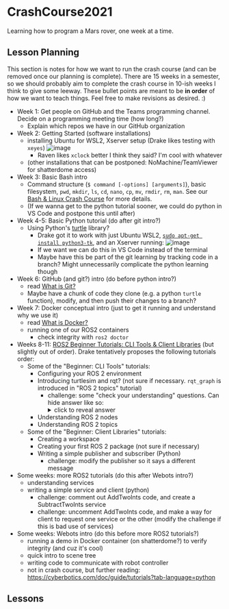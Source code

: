 # CrashCourse2021
Learning how to program a Mars rover, one week at a time.

## Lesson Planning
This section is notes for how we want to run the crash course (and can be removed once our planning is complete). There are 15 weeks in a semester, so we should probably aim to complete the crash course in 10-ish weeks I think to give some leeway. These bullet points are meant to be **in order** of how we want to teach things. Feel free to make revisions as desired. :)

* Week 1: Get people on GitHub and the Teams programming channel. Decide on a programming meeting time (how long?)
   * Explain which repos we have in our GitHub organization
* Week 2: Getting Started (software installations)
   * installing Ubuntu for WSL2, Xserver setup (Drake likes testing with `xeyes`) ![image](https://user-images.githubusercontent.com/19244666/118378411-57a53280-b599-11eb-8840-1f77d6dd8646.png)
      * Raven likes `xclock` better I think they said? I'm cool with whatever
   * (other installations that can be postponed: NoMachine/TeamViewer for shatterdome access)
* Week 3: Basic Bash intro
   * Command structure (`$ command [-options] [arguments]`), basic filesystem, `pwd`, `mkdir`, `ls`, `cd`, `nano`, `cp`, `mv`, `rmdir`, `rm`, `man`. See our [Bash & Linux Crash Course](https://github.com/NIURoverTeam/Docs/blob/main/legacy/Bash-%26-Linux-Crash-Course.md) for more details.
   * (If we wanna get to the python tutorial sooner, we could do python in VS Code and postpone this until after)
* Week 4-5: Basic Python tutorial (do after git intro?)
   * Using Python's [turtle](https://www.geeksforgeeks.org/turtle-programming-python/) library?
      * Drake got it to work with just Ubuntu WSL2, [`sudo apt-get install python3-tk`](https://stackoverflow.com/questions/25905540/importerror-no-module-named-tkinter), and an Xserver running: ![image](https://user-images.githubusercontent.com/19244666/118378278-4a3b7880-b598-11eb-9842-7486c6f247cb.png)
      * If we want we can do this in VS Code instead of the terminal
      * Maybe have this be part of the git learning by tracking code in a branch? Might unnecessarily complicate the python learning though
* Week 6: GitHub (and git?) intro (do before python intro?)
   * read [What is Git?](https://dev.to/javascriptcoff1/what-is-git-4pmh)
   * Maybe have a chunk of code they clone (e.g. a python `turtle` function), modify, and then push their changes to a branch?
* Week 7: Docker conceptual intro (just to get it running and understand why we use it)
   * read [What is Docker?](https://dev.to/javascriptcoff1/what-is-docker-3be2)
   * running one of our ROS2 containers
      * check integrity with `ros2 doctor`
* Weeks 8-11: [ROS2 Beginner Tutorials: CLI Tools & Client Libraries](https://docs.ros.org/en/foxy/Tutorials.html) (but slightly out of order). Drake tentatively proposes the following tutorials order:
   * Some of the "Beginner: CLI Tools" tutorials:
      * Configuring your ROS 2 environment
      * Introducing turtlesim and rqt? (not sure if necessary. `rqt_graph` is introduced in "ROS 2 topics" tutorial)
         * challenge: some "check your understanding" questions. Can hide answer like so:
            <details>
              <summary>click to reveal answer</summary>
              hello world
            </details>
      * Understanding ROS 2 nodes
      * Understanding ROS 2 topics
   * Some of the "Beginner: Client Libraries" tutorials:
      * Creating a workspace
      * Creating your first ROS 2 package (not sure if necessary)
      * Writing a simple publisher and subscriber (Python)
         * challenge: modify the publisher so it says a different message
* Some weeks: more ROS2 tutorials (do this after Webots intro?)
   * understanding services
   * writing a simple service and client (python)
      * challenge: comment out AddTwoInts code, and create a SubtractTwoInts service
      * challenge: uncomment AddTwoInts code, and make a way for client to request one service or the other (modify the challenge if this is bad use of services)
* Some weeks: Webots intro (do this before more ROS2 tutorials?)
   * running a demo in Docker container (on shatterdome?) to verify integrity (and cuz it's cool)
   * quick intro to scene tree
   * writing code to communicate with robot controller
   * not in crash course, but further reading: https://cyberbotics.com/doc/guide/tutorials?tab-language=python

## Lessons
